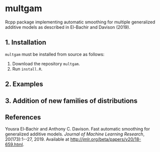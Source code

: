 # multgam
Rcpp package implementing automatic smoothing for multiple generalized additive models as described in El-Bachir and Davison (2019).

## 1. Installation
`multgam` must be installed from source as follows: 
1. Download the repository `multgam`.
2. Run `install.R`.


## 2. Examples

## 3. Addition of new families of distributions


## References
Yousra El-Bachir and Anthony C. Davison. Fast automatic smoothing for generalized additive models. *Journal of Machine Learning Research*, 20(173):1--27, 2019. Available at http://jmlr.org/beta/papers/v20/18-659.html.



